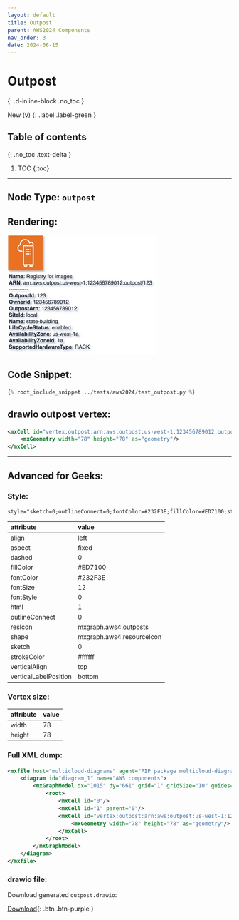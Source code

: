 ```yaml
---
layout: default
title: Outpost
parent: AWS2024 Components
nav_order: 3
date: 2024-06-15
---
```


# Outpost
{: .d-inline-block .no_toc }

New (v)
{: .label .label-green }

## Table of contents
{: .no_toc .text-delta }

1. TOC
{:toc}

---


## Node Type: ``outpost``

## Rendering:

![lambda](output/jpg/outpost.jpg)

## Code Snippet:

```python
{% root_include_snippet ../tests/aws2024/test_outpost.py %}
```

## drawio outpost vertex:

```xml
<mxCell id="vertex:outpost:arn:aws:outpost:us-west-1:123456789012:outpost/123" parent="1" vertex="1">
    <mxGeometry width="78" height="78" as="geometry"/>
</mxCell>
```
---

## Advanced for Geeks:

### Style:
```html
style="sketch=0;outlineConnect=0;fontColor=#232F3E;fillColor=#ED7100;strokeColor=#ffffff;dashed=0;verticalLabelPosition=bottom;verticalAlign=top;align=left;html=1;fontSize=12;fontStyle=0;aspect=fixed;shape=mxgraph.aws4.resourceIcon;resIcon=mxgraph.aws4.outposts;"
```

| attribute | value |
|:----------|:------|
|align| left |
|aspect| fixed |
|dashed| 0 |
|fillColor| #ED7100 |
|fontColor| #232F3E |
|fontSize| 12 |
|fontStyle| 0 |
|html| 1 |
|outlineConnect| 0 |
|resIcon| mxgraph.aws4.outposts |
|shape| mxgraph.aws4.resourceIcon |
|sketch| 0 |
|strokeColor| #ffffff |
|verticalAlign| top |
|verticalLabelPosition| bottom |

### Vertex size:

| attribute | value |
|:---------|:-----------|
| width    | 78  |
| height   |78|

### Full XML dump:
```xml
<mxfile host="multicloud-diagrams" agent="PIP package multicloud-diagrams. Generate resources in draw.io compatible format for Cloud infrastructure. Copyrights @ Roman Tsypuk 2023. MIT license." type="MultiCloud">
    <diagram id="diagram_1" name="AWS components">
        <mxGraphModel dx="1015" dy="661" grid="1" gridSize="10" guides="1" tooltips="1" connect="1" arrows="1" fold="1" page="1" pageScale="1" pageWidth="850" pageHeight="1100" math="0" shadow="1">
            <root>
                <mxCell id="0"/>
                <mxCell id="1" parent="0"/>
                <mxCell id="vertex:outpost:arn:aws:outpost:us-west-1:123456789012:outpost/123" value="&lt;b&gt;Name&lt;/b&gt;: Registry for images&lt;BR&gt;&lt;b&gt;ARN&lt;/b&gt;: arn:aws:outpost:us-west-1:123456789012:outpost/123&lt;BR&gt;-----------&lt;BR&gt;&lt;b&gt;OutpostId&lt;/b&gt;: 123&lt;BR&gt;&lt;b&gt;OwnerId&lt;/b&gt;: 123456789012&lt;BR&gt;&lt;b&gt;OutpostArn&lt;/b&gt;: 123456789012&lt;BR&gt;&lt;b&gt;SiteId&lt;/b&gt;: local&lt;BR&gt;&lt;b&gt;Name&lt;/b&gt;: state-building&lt;BR&gt;&lt;b&gt;LifeCycleStatus&lt;/b&gt;: enabled&lt;BR&gt;&lt;b&gt;AvailabilityZone&lt;/b&gt;: us-west-1a&lt;BR&gt;&lt;b&gt;AvailabilityZoneId&lt;/b&gt;: 1a&lt;BR&gt;&lt;b&gt;SupportedHardwareType&lt;/b&gt;: RACK" style="sketch=0;outlineConnect=0;fontColor=#232F3E;fillColor=#ED7100;strokeColor=#ffffff;dashed=0;verticalLabelPosition=bottom;verticalAlign=top;align=left;html=1;fontSize=12;fontStyle=0;aspect=fixed;shape=mxgraph.aws4.resourceIcon;resIcon=mxgraph.aws4.outposts;" parent="1" vertex="1">
                    <mxGeometry width="78" height="78" as="geometry"/>
                </mxCell>
            </root>
        </mxGraphModel>
    </diagram>
</mxfile>
```

### drawio file:

Download generated ``outpost.drawio``:

[Download](output/drawio/outpost.drawio){: .btn .btn-purple }